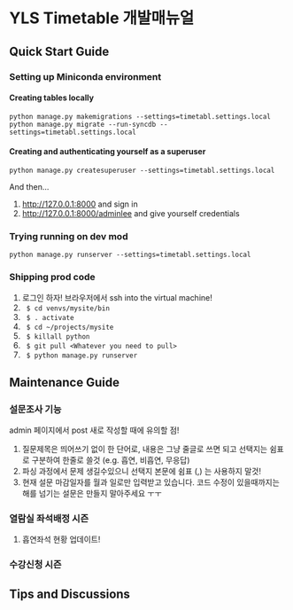 # YLS Timetable 개발매뉴얼

## Quick Start Guide

### Setting up Miniconda environment


#### Creating tables locally
```
python manage.py makemigrations --settings=timetabl.settings.local
python manage.py migrate --run-syncdb --settings=timetabl.settings.local
```

#### Creating and authenticating yourself as a superuser
```
python manage.py createsuperuser --settings=timetabl.settings.local
```
And then...

1. http://127.0.0.1:8000 and sign in
1. http://127.0.0.1:8000/adminlee and give yourself credentials


### Trying running on dev mod

```python manage.py runserver --settings=timetabl.settings.local```

### Shipping prod code
1. 로그인 하자! 브라우저에서 ssh into the virtual machine!
1. ``` $ cd venvs/mysite/bin```
1. ``` $ . activate```
1. ``` $ cd ~/projects/mysite```
1. ``` $ killall python```
1. ``` $ git pull <Whatever you need to pull>```
1. ``` $ python manage.py runserver```
## Maintenance Guide  

### 설문조사 기능

admin 페이지에서 post 새로 작성할 때에 유의할 점! 
1. 질문제목은 띄어쓰기 없이 한 단어로, 내용은 그냥 줄글로 쓰면 되고 선택지는 쉼표로 구분하여 한줄로 쓸것 (e.g. 흡연, 비흡연, 무응답)
1. 파싱 과정에서 문제 생길수있으니 선택지 본문에 쉼표 (,) 는 사용하지 말것! 
1. 현재 설문 마감일자를 월과 일로만 입력받고 있습니다. 코드 수정이 있을때까지는 해를 넘기는 설문은 만들지 말아주세요 ㅜㅜ

### 열람실 좌석배정 시즌
1. 흡연좌석 현황 업데이트!

### 수강신청 시즌

## Tips and Discussions

